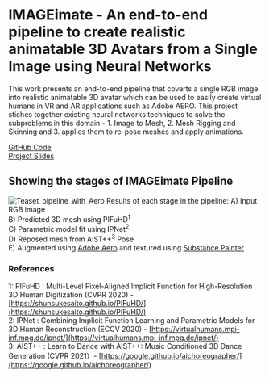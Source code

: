 # IMAGEimate - An end-to-end pipeline to create realistic animatable 3D Avatars from a Single Image using Neural Networks

This work presents an end-to-end pipeline that coverts a single RGB image into realistic animatable 3D avatar which can be used to easily create virtual humans in VR and AR applications such as Adobe AERO. This project stiches together existing neural networks techniques to solve the subproblems in this domain - 1. Image to Mesh, 2. Mesh Rigging and Skinning and 3. applies them to re-pose meshes and apply animations.

[GitHub Code](https://github.com/codesavory/IMAGEimate) <br />
[Project Slides](https://docs.google.com/presentation/d/e/2PACX-1vQjt8FaWkltp1aldvHQCR8yImoDDxsk62-xEmip2vNbMrb4zetaYLo4_h3FirjTTnzbRny9xYJUCnLt/pub?start=false&loop=false&delayms=3000) <br />
<!--[Project Poster submitted to VRST,'21](https://drive.google.com/file/d/11WOzRYf7ykGX25FbR1K_0fOE4qRjq8ru/view)-->

## Showing the stages of IMAGEimate Pipeline
![Teaset_pipeline_with_Aero](https://user-images.githubusercontent.com/5894273/131004242-79263b6f-b09d-4b79-900b-a348f9dd9085.png)
Results of each stage in the pipeline: A) Input RGB image <br/>
B) Predicted 3D mesh using PIFuHD<sup>1</sup> <br/>
C) Parametric model fit using IPNet<sup>2</sup>  <br/>
D) Reposed mesh from AIST++<sup>3</sup> Pose <br/>
E) Augmented using [Adobe Aero](https://www.adobe.com/products/aero.html) and textured using [Substance Painter](https://www.substance3d.com/) <br/>

### References
1: PIFuHD : Multi-Level Pixel-Aligned Implicit Function for High-Resolution 3D Human Digitization (CVPR 2020) - [https://shunsukesaito.github.io/PIFuHD/](https://shunsukesaito.github.io/PIFuHD/) <br />
2: IPNet : Combining Implicit Function Learning and Parametric Models for 3D Human Reconstruction (ECCV 2020) - [https://virtualhumans.mpi-inf.mpg.de/ipnet/](https://virtualhumans.mpi-inf.mpg.de/ipnet/) <br />
3: AIST++ : Learn to Dance with AIST++: Music Conditioned 3D Dance Generation (CVPR 2021）- [https://google.github.io/aichoreographer/](https://google.github.io/aichoreographer/) <br />
